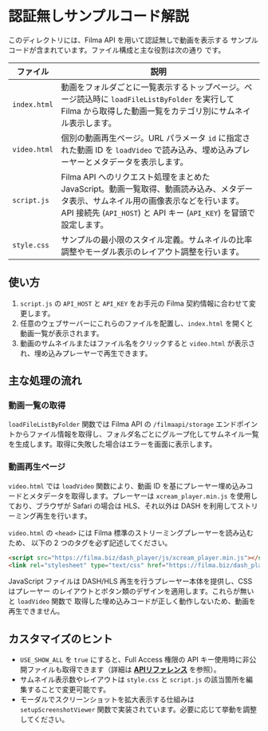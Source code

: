 # 認証無しサンプルコード解説

このディレクトリには、Filma API を用いて認証無しで動画を表示する
サンプルコードが含まれています。ファイル構成と主な役割は次の通り
です。

| ファイル | 説明 |
| --- | --- |
| `index.html` | 動画をフォルダごとに一覧表示するトップページ。ページ読込時に `loadFileListByFolder` を実行して Filma から取得した動画一覧をカテゴリ別にサムネイル表示します。|
| `video.html` | 個別の動画再生ページ。URL パラメータ `id` に指定された動画 ID を `loadVideo` で読み込み、埋め込みプレーヤーとメタデータを表示します。|
| `script.js` | Filma API へのリクエスト処理をまとめた JavaScript。動画一覧取得、動画読み込み、メタデータ表示、サムネイル用の画像表示などを行います。API 接続先 (`API_HOST`) と API キー (`API_KEY`) を冒頭で設定します。|
| `style.css` | サンプルの最小限のスタイル定義。サムネイルの比率調整やモーダル表示のレイアウト調整を行います。|

## 使い方

1. `script.js` の `API_HOST` と `API_KEY` をお手元の Filma 契約情報に合わせて変更します。
2. 任意のウェブサーバーにこれらのファイルを配置し、`index.html` を開くと動画一覧が表示されます。
3. 動画のサムネイルまたはファイル名をクリックすると `video.html` が表示され、埋め込みプレーヤーで再生できます。

## 主な処理の流れ

### 動画一覧の取得

`loadFileListByFolder` 関数では Filma API の `/filmaapi/storage` エンドポイントからファイル情報を取得し、フォルダ名ごとにグループ化してサムネイル一覧を生成します。取得に失敗した場合はエラーを画面に表示します。

### 動画再生ページ

`video.html` では `loadVideo` 関数により、動画 ID を基にプレーヤー埋め込みコードとメタデータを取得します。プレーヤーは `xcream_player.min.js` を使用しており、ブラウザが Safari の場合は HLS、それ以外は DASH を利用してストリーミング再生を行います。

`video.html` の `<head>` には Filma 標準のストリーミングプレーヤーを読み込むため、
以下の 2 つのタグを必ず記述してください。

```html
<script src="https://filma.biz/dash_player/js/xcream_player.min.js"></script>
<link rel="stylesheet" type="text/css" href="https://filma.biz/dash_player/css/style.css">
```

JavaScript ファイルは DASH/HLS 再生を行うプレーヤー本体を提供し、CSS はプレーヤー
のレイアウトとボタン類のデザインを適用します。これらが無いと `loadVideo` 関数で
取得した埋め込みコードが正しく動作しないため、動画を再生できません。

## カスタマイズのヒント

- `USE_SHOW_ALL` を `true` にすると、Full Access 権限の API キー使用時に非公開ファイルも取得できます（詳細は **[APIリファレンス](../api_specification.md)** を参照）。
- サムネイル表示数やレイアウトは `style.css` と `script.js` の該当箇所を編集することで変更可能です。
- モーダルでスクリーンショットを拡大表示する仕組みは `setupScreenshotViewer` 関数で実装されています。必要に応じて挙動を調整してください。

